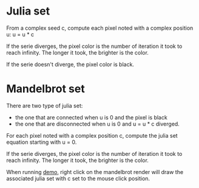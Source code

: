 # Julia set

From a complex seed c, compute each pixel noted with a complex position u:
  u = u * c

If the serie diverges, the pixel color is the number of iteration it took to reach infinity.
The longer it took, the brighter is the color.

If the serie doesn't diverge, the pixel color is black.


# Mandelbrot set

There are two type of julia set:
* the one that are connected when u is 0 and the pixel is black
* the one that are disconnected when u is 0 and u = u * c diverged.

For each pixel noted with a complex position c, compute the julia set equation starting with u = 0.

If the serie diverges, the pixel color is the number of iteration it took to reach infinity.
The longer it took, the brighter is the color.

When running [demo](mandelbrot_set.py), right click on the mandelbrot render will draw
the associated julia set with c set to the mouse click position.
